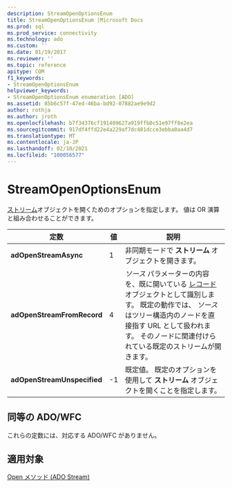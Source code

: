 ```yaml
---
description: StreamOpenOptionsEnum
title: StreamOpenOptionsEnum |Microsoft Docs
ms.prod: sql
ms.prod_service: connectivity
ms.technology: ado
ms.custom: ''
ms.date: 01/19/2017
ms.reviewer: ''
ms.topic: reference
apitype: COM
f1_keywords:
- StreamOpenOptionsEnum
helpviewer_keywords:
- StreamOpenOptionsEnum enumeration [ADO]
ms.assetid: 85b6c57f-47ed-46ba-bd92-07882ae9e9d2
author: rothja
ms.author: jroth
ms.openlocfilehash: b7f34376cf191409627a919ffb0c51e97ff8e2ea
ms.sourcegitcommit: 917df4ffd22e4a229af7dc481dcce3ebba0aa4d7
ms.translationtype: MT
ms.contentlocale: ja-JP
ms.lasthandoff: 02/10/2021
ms.locfileid: "100056577"
---
```

# <a name="streamopenoptionsenum"></a>StreamOpenOptionsEnum
[ストリーム](./stream-object-ado.md)オブジェクトを開くためのオプションを指定します。 値は OR 演算と組み合わせることができます。  
  
|定数|値|説明|  
|--------------|-----------|-----------------|  
|**adOpenStreamAsync**|1|非同期モードで **ストリーム** オブジェクトを開きます。|  
|**adOpenStreamFromRecord**|4|*ソース* パラメーターの内容を、既に開いている [レコード](./record-object-ado.md)オブジェクトとして識別します。 既定の動作では、 *ソース* はツリー構造内のノードを直接指す URL として扱われます。 そのノードに関連付けられている既定のストリームが開きます。|  
|**adOpenStreamUnspecified**|-1|既定値。 既定のオプションを使用して **ストリーム** オブジェクトを開くことを指定します。|  
  
## <a name="adowfc-equivalent"></a>同等の ADO/WFC  
 これらの定数には、対応する ADO/WFC がありません。  
  
## <a name="applies-to"></a>適用対象  
 [Open メソッド (ADO Stream)](./open-method-ado-stream.md)